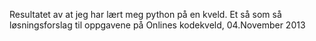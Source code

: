 Resultatet av at jeg har lært meg python på en kveld. Et så som så løsningsforslag til oppgavene på Onlines kodekveld, 04.November 2013
